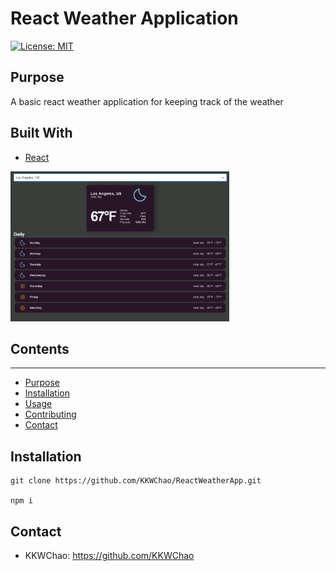 # React Weather Application
[![License: MIT](https://img.shields.io/badge/License-MIT-yellow.svg)](https://opensource.org/licenses/MIT)

## Purpose
A basic react weather application for keeping track of the weather

## Built With
- [React](https://reactjs.org/)

<img src="./public/demo.png" alt='app demo' width='350'>

## Contents

---
- [Purpose](#purpose)
- [Installation](#installation)
- [Usage](#usage)
- [Contributing](#contributing)
- [Contact](#contact)


## Installation

```
git clone https://github.com/KKWChao/ReactWeatherApp.git

npm i 
```

## Contact
- KKWChao: https://github.com/KKWChao


